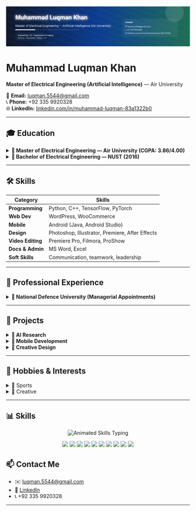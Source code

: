 <!-- Interactive GitHub CV for Muhammad Luqman Khan -->

<p align="center">
  <img src="./banner.svg" alt="Muhammad Luqman Khan - CV banner" />
</p>

# Muhammad Luqman Khan  
**Master of Electrical Engineering (Artificial Intelligence)** — Air University  

📧 **Email:** [luqman.5544@gmail.com](mailto:luqman.5544@gmail.com)  
📞 **Phone:** +92 335 9920328  
🌐 **LinkedIn:** [linkedin.com/in/muhammad-luqman-83a1322b0](https://www.linkedin.com/in/muhammad-luqman-83a1322b0)

---

## 🎓 Education  
<details>
  <summary><b>📘 Master of Electrical Engineering — Air University (CGPA: 3.86/4.00)</b></summary>
  <br>
  • Specialized in **Artificial Intelligence**  
  • Research focus: optimization models, wireless sensor networks, linear systems  
  • Thesis: *AI-based hyperspectral brain tumor classification*  
</details>

<details>
  <summary><b>📗 Bachelor of Electrical Engineering — NUST (2016)</b></summary>
  <br>
  • Electronics specialization (Data Structures, Circuits, Electromagnetics)  
  • Projects: Power supply for Giraffe Radar, circuit design, system analysis  
</details>

---

## 🛠️ Skills  
| Category | Skills |
|----------|--------|
| **Programming** | Python, C++, TensorFlow, PyTorch |
| **Web Dev** | WordPress, WooCommerce |
| **Mobile** | Android (Java, Android Studio) |
| **Design** | Photoshop, Illustrator, Premiere, After Effects |
| **Video Editing** | Premiere Pro, Filmora, ProShow |
| **Docs & Admin** | MS Word, Excel |
| **Soft Skills** | Communication, teamwork, leadership |

---

## 💼 Professional Experience  
<details>
  <summary><b>📌 National Defence University (Managerial Appointments)</b></summary>
  <br>
  • Managed **financial documentation** and compliance workflows  
  • Organized international seminars & workshops with ISSRA  
  • Key topics: Climate Change 🌍 · Media & Soft Power 🎙️ · Cultural Heritage 🏛️  
</details>

---

## 🚀 Projects  
<details>
  <summary><b>🤖 AI Research</b></summary>
  <br>
  • Built machine learning model for **brain tumor classification** using hyperspectral imaging  
  • Tools: Python, PyTorch, TensorFlow  
</details>

<details>
  <summary><b>📱 Mobile Development</b></summary>
  <br>
  • Developed Android app (PDF Reader) using Java & Android Studio  
</details>

<details>
  <summary><b>🎨 Creative Design</b></summary>
  <br>
  • Designed WordPress/WooCommerce websites  
  • Created logos, posters, and edited videos for academic & professional projects  
</details>

---

## 🎯 Hobbies & Interests  
<details>
  <summary>🏓 Sports</summary>
  • Chess, table tennis, badminton, football  
</details>

<details>
  <summary>📸 Creative</summary>
  • Graphic design, logo creation, photography, drone usage  
</details>

---

## 📊 Skills  
<!-- Animated typing for skills -->
<p align="center">
  <img src="https://readme-typing-svg.herokuapp.com?font=Fira+Code&pause=1200&color=00F7FF&width=700&lines=Photoshop+🎨;Premiere+Pro+🎬;Illustrator+✒️;After+Effects+🎥;Node.js+⚡;CSS3+🎨;HTML5+📄;PHP+🐘;WooCommerce+🛒;WordPress+🌐" alt="Animated Skills Typing" />
</p>

<!-- Clickable badges for each skill -->
<p align="center">
  <img src="https://img.shields.io/badge/Adobe%20Photoshop-31A8FF?style=for-the-badge&logo=adobephotoshop&logoColor=white" />
  <img src="https://img.shields.io/badge/Adobe%20Premiere%20Pro-9999FF?style=for-the-badge&logo=adobepremierepro&logoColor=white" />
  <img src="https://img.shields.io/badge/Adobe%20Illustrator-FF9A00?style=for-the-badge&logo=adobeillustrator&logoColor=white" />
  <img src="https://img.shields.io/badge/Adobe%20After%20Effects-9999FF?style=for-the-badge&logo=adobeaftereffects&logoColor=white" />
  <img src="https://img.shields.io/badge/Node.js-339933?style=for-the-badge&logo=nodedotjs&logoColor=white" />
  <img src="https://img.shields.io/badge/CSS3-1572B6?style=for-the-badge&logo=css3&logoColor=white" />
  <img src="https://img.shields.io/badge/HTML5-E34F26?style=for-the-badge&logo=html5&logoColor=white" />
  <img src="https://img.shields.io/badge/PHP-777BB4?style=for-the-badge&logo=php&logoColor=white" />
  <img src="https://img.shields.io/badge/WooCommerce-96588A?style=for-the-badge&logo=woocommerce&logoColor=white" />
  <img src="https://img.shields.io/badge/WordPress-21759B?style=for-the-badge&logo=wordpress&logoColor=white" />
</p>




## 📫 Contact Me  
- ✉️ [luqman.5544@gmail.com](mailto:luqman.5544@gmail.com)  
- 🔗 [LinkedIn](https://www.linkedin.com/in/muhammad-luqman-83a1322b0/)  
- 📞 +92 335 9920328  

---
